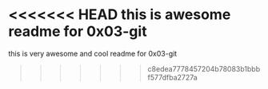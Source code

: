 <<<<<<< HEAD
this is awesome readme for 0x03-git
=======
this is very awesome and cool readme for 0x03-git
>>>>>>> c8edea7778457204b78083b1bbbf577dfba2727a
